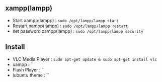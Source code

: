 ## xampp(lampp) ##
- Start xampp(lampp) : `sudo /opt/lampp/lampp start`
- Restart xampp(lampp) : `sudo /opt/lampp/lampp restart`
- set password xampp(lampp) : `sudo /opt/lampp/lampp security`

## Install ##
- VLC Media Player : `sudo apt-get update & sudo apt-get install vlc`
- xampp : ``
- Flash Player : ``
- lubuntu theme : ``
